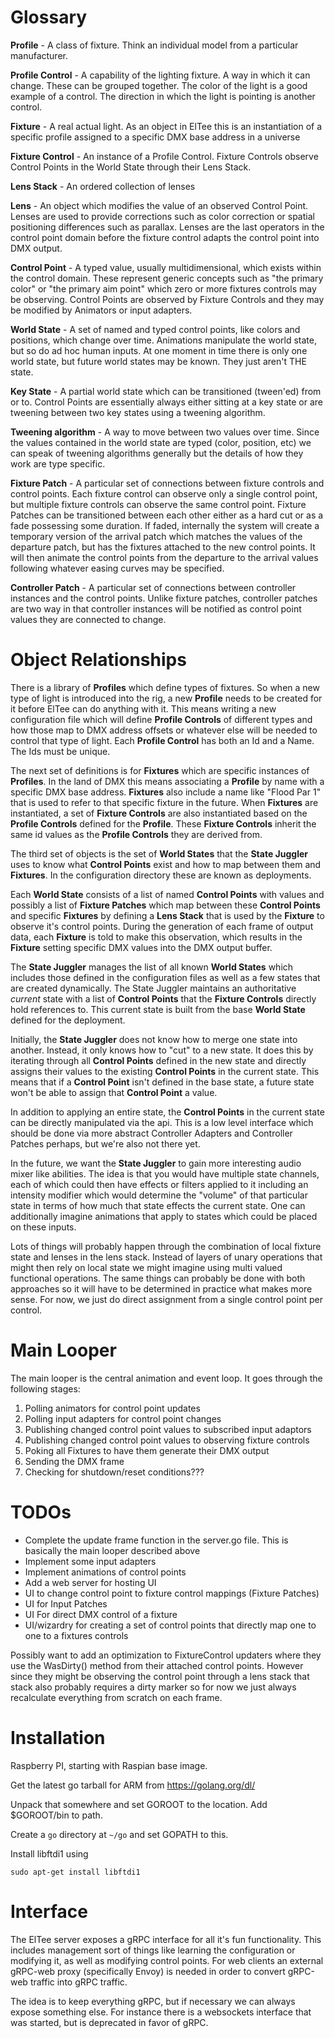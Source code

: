 Glossary
========

**Profile** - A class of fixture. Think an individual model from a particular manufacturer.

**Profile Control** - A capability of the lighting fixture. A way in which it can change. These can be grouped together. The color of the light is a good example of a control. The direction in which the light is pointing is another control. 

**Fixture** - A real actual light. As an object in ElTee this is an instantiation of a specific profile assigned to a specific DMX base address in a universe

**Fixture Control** - An instance of a Profile Control. Fixture Controls observe Control Points in the World State through their Lens Stack.

**Lens Stack** - An ordered collection of lenses

**Lens** - An object which modifies the value of an observed Control Point. Lenses are used to provide corrections such as color correction or spatial positioning differences such as parallax. Lenses are the last operators in the control point domain before the fixture control adapts the control point into DMX output.

**Control Point** - A typed value, usually multidimensional, which exists within the control domain. These represent generic concepts such as "the primary color" or "the primary aim point" which zero or more fixtures controls may be observing. Control Points are observed by Fixture Controls and they may be modified by Animators or input adapters.

**World State** - A set of named and typed control points, like colors and positions, which change over time. Animations manipulate the world state, but so do ad hoc human inputs. At one moment in time there is only one world state, but future world states may be known. They just aren't THE state.

**Key State** - A partial world state which can be transitioned (tween'ed) from or to. Control Points are essentially always either sitting at a key state or are tweening between two key states using a tweening algorithm.

**Tweening algorithm** - A way to move between two values over time. Since the values contained in the world state are typed (color, position, etc) we can speak of tweening algorithms generally but the details of how they work are type specific.

**Fixture Patch** - A particular set of connections between fixture controls and control points. Each fixture control can observe only a single control point, but multiple fixture controls can observe the same control point. Fixture Patches can be transitioned between each other either as a hard cut or as a fade possessing some duration. If faded, internally the system will create a temporary version of the arrival patch which matches the values of the departure patch, but has the fixtures attached to the new control points. It will then animate the control points from the departure to the arrival values following whatever easing curves may be specified.

**Controller Patch** - A particular set of connections between controller instances and the control points. Unlike fixture patches, controller patches are two way in that controller instances will be notified as control point values they are connected to change. 

Object Relationships
====================

There is a library of **Profiles** which define types of fixtures. So when a new type of light is introduced into the rig, a new **Profile** needs to be created for it before ElTee can do anything with it. This means writing a new configuration file which will define **Profile Controls** of different types and how those map to DMX address offsets or whatever else will be needed to control that type of light. Each **Profile Control** has both an Id and a Name. The Ids must be unique.

The next set of definitions is for **Fixtures** which are specific instances of **Profiles**. In the land of DMX this means associating a **Profile** by name with a specific DMX base address. **Fixtures** also include a name like "Flood Par 1" that is used to refer to that specific fixture in the future. When **Fixtures** are instantiated, a set of **Fixture Controls** are also instantiated based on the **Profile Controls** defined for the **Profile**.  These **Fixture Controls** inherit the same id values as the **Profile Controls** they are derived from.

The third set of objects is the set of **World States** that the **State Juggler** uses to know what **Control Points** exist and how to map between them and **Fixtures**. In the configuration directory these are known as deployments. 

Each **World State** consists of a list of named **Control Points** with values and possibly a list of **Fixture Patches** which map between these **Control Points** and specific **Fixtures** by defining a **Lens Stack** that is used by the **Fixture** to observe it's control points. During the generation of each frame of output data, each **Fixture** is told to make this observation, which results in the **Fixture** setting specific DMX values into the DMX output buffer.

The **State Juggler** manages the list of all known **World States** which includes those defined in the configuration files as well as a few states that are created dynamically. The State Juggler maintains an authoritative _current_ state with a list of **Control Points** that the **Fixture Controls** directly hold references to. This current state is built from the base **World State** defined for the deployment.

Initially, the **State Juggler** does not know how to merge one state into another. Instead, it only knows how to "cut" to a new state. It does this by iterating through all **Control Points** defined in the new state and directly assigns their values to the existing **Control Points** in the current state. This means that if a **Control Point** isn't defined in the base state, a future state won't be able to assign that **Control Point** a value.

In addition to applying an entire state, the **Control Points** in the current state can be directly manipulated via the api. This is a low level interface which should be done via more abstract Controller Adapters and Controller Patches perhaps, but we're also not there yet.

In the future, we want the **State Juggler** to gain more interesting audio mixer like abilities. The idea is that you would have multiple state channels, each of which could then have effects or filters applied to it including an intensity modifier which would determine the "volume" of that particular state in terms of how much that state effects the current state. One can additionally imagine animations that apply to states which could be placed on these inputs.

Lots of things will probably happen through the combination of local fixture state and lenses in the lens stack. Instead of layers of unary operations that might then rely on local state we might imagine using multi valued functional operations. The same things can probably be done with both approaches so it will have to be determined in practice what makes more sense. For now, we just do direct assignment from a single control point per control.


Main Looper
===========

The main looper is the central animation and event loop. It goes through the following stages:

1. Polling animators for control point updates
2. Polling input adapters for control point changes
3. Publishing changed control point values to subscribed input adaptors
4. Publishing changed control point values to observing fixture controls
5. Poking all Fixtures to have them generate their DMX output
6. Sending the DMX frame
7. Checking for shutdown/reset conditions???


TODOs
=====
* Complete the update frame function in the server.go file. This is basically the main looper described above
* Implement some input adapters
* Implement animations of control points
* Add a web server for hosting UI
* UI to change control point to fixture control mappings (Fixture Patches)
* UI for Input Patches
* UI For direct DMX control of a fixture
* UI/wizardry for creating a set of control points that directly map one to one to a fixtures controls

Possibly want to add an optimization to FixtureControl updaters where they use the WasDirty() method from their attached control points. However since they might be observing the control point through a lens stack that stack also probably requires a dirty marker so for now we just always recalculate everything from scratch on each frame.

Installation
============

Raspberry PI, starting with Raspian base image.

Get the latest go tarball for ARM from https://golang.org/dl/

Unpack that somewhere and set GOROOT to the location. Add $GOROOT/bin to path.

Create a `go` directory at `~/go` and set GOPATH to this.

Install libftdi1 using
    
    sudo apt-get install libftdi1


Interface
=========

The ElTee server exposes a gRPC interface for all it's fun functionality. This includes management sort of things like learning the configuration or modifying it, as well as modifying control points. For web clients an external gRPC-web proxy (specifically Envoy) is needed in order to convert gRPC-web traffic into gRPC traffic.

The idea is to keep everything gRPC, but if necessary we can always expose something else. For instance there is a websockets interface that was started, but is deprecated in favor of gRPC.



